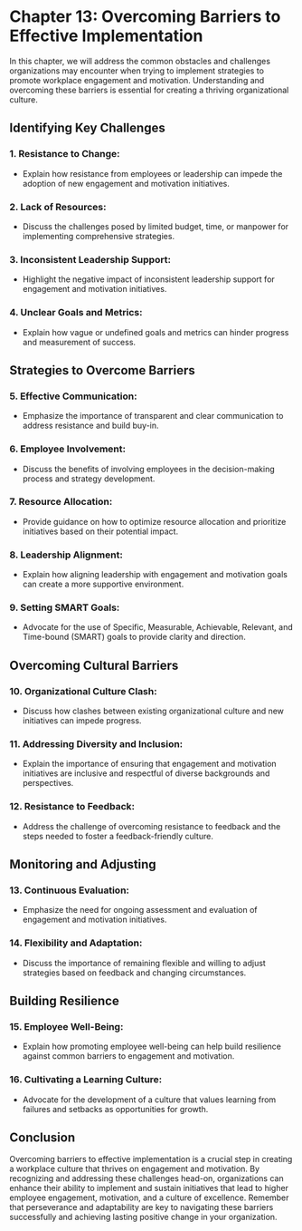 Chapter 13: Overcoming Barriers to Effective Implementation
===========================================================

In this chapter, we will address the common obstacles and challenges organizations may encounter when trying to implement strategies to promote workplace engagement and motivation. Understanding and overcoming these barriers is essential for creating a thriving organizational culture.

**Identifying Key Challenges**
------------------------------

### **1. Resistance to Change:**

* Explain how resistance from employees or leadership can impede the adoption of new engagement and motivation initiatives.

### **2. Lack of Resources:**

* Discuss the challenges posed by limited budget, time, or manpower for implementing comprehensive strategies.

### **3. Inconsistent Leadership Support:**

* Highlight the negative impact of inconsistent leadership support for engagement and motivation initiatives.

### **4. Unclear Goals and Metrics:**

* Explain how vague or undefined goals and metrics can hinder progress and measurement of success.

**Strategies to Overcome Barriers**
-----------------------------------

### **5. Effective Communication:**

* Emphasize the importance of transparent and clear communication to address resistance and build buy-in.

### **6. Employee Involvement:**

* Discuss the benefits of involving employees in the decision-making process and strategy development.

### **7. Resource Allocation:**

* Provide guidance on how to optimize resource allocation and prioritize initiatives based on their potential impact.

### **8. Leadership Alignment:**

* Explain how aligning leadership with engagement and motivation goals can create a more supportive environment.

### **9. Setting SMART Goals:**

* Advocate for the use of Specific, Measurable, Achievable, Relevant, and Time-bound (SMART) goals to provide clarity and direction.

**Overcoming Cultural Barriers**
--------------------------------

### **10. Organizational Culture Clash:**

* Discuss how clashes between existing organizational culture and new initiatives can impede progress.

### **11. Addressing Diversity and Inclusion:**

* Explain the importance of ensuring that engagement and motivation initiatives are inclusive and respectful of diverse backgrounds and perspectives.

### **12. Resistance to Feedback:**

* Address the challenge of overcoming resistance to feedback and the steps needed to foster a feedback-friendly culture.

**Monitoring and Adjusting**
----------------------------

### **13. Continuous Evaluation:**

* Emphasize the need for ongoing assessment and evaluation of engagement and motivation initiatives.

### **14. Flexibility and Adaptation:**

* Discuss the importance of remaining flexible and willing to adjust strategies based on feedback and changing circumstances.

**Building Resilience**
-----------------------

### **15. Employee Well-Being:**

* Explain how promoting employee well-being can help build resilience against common barriers to engagement and motivation.

### **16. Cultivating a Learning Culture:**

* Advocate for the development of a culture that values learning from failures and setbacks as opportunities for growth.

**Conclusion**
--------------

Overcoming barriers to effective implementation is a crucial step in creating a workplace culture that thrives on engagement and motivation. By recognizing and addressing these challenges head-on, organizations can enhance their ability to implement and sustain initiatives that lead to higher employee engagement, motivation, and a culture of excellence. Remember that perseverance and adaptability are key to navigating these barriers successfully and achieving lasting positive change in your organization.
